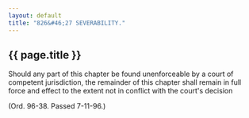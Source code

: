 ```yaml
---
layout: default 
title: "826&#46;27 SEVERABILITY."
---
```


{{ page.title }}
----------------

Should any part of this chapter be found unenforceable by a court of
competent jurisdiction, the remainder of this chapter shall remain in
full force and effect to the extent not in conflict with the court's
decision

(Ord. 96-38. Passed 7-11-96.)

